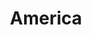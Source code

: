 ---
layout: "@layouts/ArticleLayout.astro"
title: America
description: How a description would look like if added
image: /images/America.jpg
---